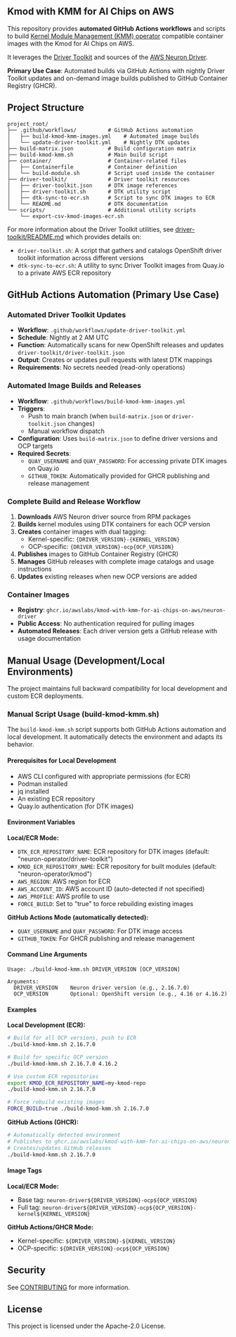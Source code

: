 ## Kmod with KMM for AI Chips on AWS

This repository provides **automated GitHub Actions workflows** and scripts to build 
[Kernel Module Management (KMM) operator](https://docs.redhat.com/en/documentation/openshift_container_platform/4.18/html/specialized_hardware_and_driver_enablement/kernel-module-management-operator) 
compatible container images with the Kmod for AI Chips on AWS.

It leverages the 
[Driver Toolkit](https://docs.redhat.com/en/documentation/openshift_container_platform/4.18/html/specialized_hardware_and_driver_enablement/driver-toolkit#about-driver-toolkit_driver-toolkit) 
and sources of the 
[AWS Neuron Driver](https://awsdocs-neuron.readthedocs-hosted.com/en/latest/release-notes/runtime/aws-neuronx-dkms/index.html).

**Primary Use Case**: Automated builds via GitHub Actions with nightly Driver Toolkit updates and on-demand image builds published to GitHub Container Registry (GHCR).

## Project Structure

```
project_root/
├── .github/workflows/          # GitHub Actions automation
│   ├── build-kmod-kmm-images.yml    # Automated image builds
│   └── update-driver-toolkit.yml    # Nightly DTK updates
├── build-matrix.json           # Build configuration matrix
├── build-kmod-kmm.sh           # Main build script
├── container/                  # Container-related files
│   ├── Containerfile           # Container definition
│   └── build-module.sh         # Script used inside the container
├── driver-toolkit/             # Driver toolkit resources
│   ├── driver-toolkit.json     # DTK image references
│   ├── driver-toolkit.sh       # DTK utility script
│   ├── dtk-sync-to-ecr.sh      # Script to sync DTK images to ECR
│   └── README.md               # DTK documentation
└── scripts/                    # Additional utility scripts
    └── export-csv-kmod-images-ecr.sh
```

For more information about the Driver Toolkit utilities, see [driver-toolkit/README.md](driver-toolkit/README.md) which provides details on:
- `driver-toolkit.sh`: A script that gathers and catalogs OpenShift driver toolkit information across different versions
- `dtk-sync-to-ecr.sh`: A utility to sync Driver Toolkit images from Quay.io to a private AWS ECR repository

## GitHub Actions Automation (Primary Use Case)

### Automated Driver Toolkit Updates
- **Workflow**: `.github/workflows/update-driver-toolkit.yml`
- **Schedule**: Nightly at 2 AM UTC
- **Function**: Automatically scans for new OpenShift releases and updates `driver-toolkit/driver-toolkit.json`
- **Output**: Creates or updates pull requests with latest DTK mappings
- **Requirements**: No secrets needed (read-only operations)

### Automated Image Builds and Releases
- **Workflow**: `.github/workflows/build-kmod-kmm-images.yml`
- **Triggers**: 
  - Push to main branch (when `build-matrix.json` or `driver-toolkit.json` changes)
  - Manual workflow dispatch
- **Configuration**: Uses `build-matrix.json` to define driver versions and OCP targets
- **Required Secrets**:
  - `QUAY_USERNAME` and `QUAY_PASSWORD`: For accessing private DTK images on Quay.io
  - `GITHUB_TOKEN`: Automatically provided for GHCR publishing and release management

### Complete Build and Release Workflow
1. **Downloads** AWS Neuron driver source from RPM packages
2. **Builds** kernel modules using DTK containers for each OCP version
3. **Creates** container images with dual tagging:
   - Kernel-specific: `{DRIVER_VERSION}-{KERNEL_VERSION}`
   - OCP-specific: `{DRIVER_VERSION}-ocp{OCP_VERSION}`
4. **Publishes** images to GitHub Container Registry (GHCR)
5. **Manages** GitHub releases with complete image catalogs and usage instructions
6. **Updates** existing releases when new OCP versions are added

### Container Images
- **Registry**: `ghcr.io/awslabs/kmod-with-kmm-for-ai-chips-on-aws/neuron-driver`
- **Public Access**: No authentication required for pulling images
- **Automated Releases**: Each driver version gets a GitHub release with usage documentation

## Manual Usage (Development/Local Environments)

The project maintains full backward compatibility for local development and custom ECR deployments.

### Manual Script Usage (build-kmod-kmm.sh)

The `build-kmod-kmm.sh` script supports both GitHub Actions automation and local development. It automatically detects the environment and adapts its behavior.

#### Prerequisites for Local Development

- AWS CLI configured with appropriate permissions (for ECR)
- Podman installed
- jq installed
- An existing ECR repository
- Quay.io authentication (for DTK images)

#### Environment Variables

**Local/ECR Mode:**
- `DTK_ECR_REPOSITORY_NAME`: ECR repository for DTK images (default: "neuron-operator/driver-toolkit")
- `KMOD_ECR_REPOSITORY_NAME`: ECR repository for built modules (default: "neuron-operator/kmod")
- `AWS_REGION`: AWS region for ECR
- `AWS_ACCOUNT_ID`: AWS account ID (auto-detected if not specified)
- `AWS_PROFILE`: AWS profile to use
- `FORCE_BUILD`: Set to "true" to force rebuilding existing images

**GitHub Actions Mode (automatically detected):**
- `QUAY_USERNAME` and `QUAY_PASSWORD`: For DTK image access
- `GITHUB_TOKEN`: For GHCR publishing and release management

#### Command Line Arguments

```
Usage: ./build-kmod-kmm.sh DRIVER_VERSION [OCP_VERSION]

Arguments:
  DRIVER_VERSION    Neuron driver version (e.g., 2.16.7.0)
  OCP_VERSION       Optional: OpenShift version (e.g., 4.16 or 4.16.2)
```

#### Examples

**Local Development (ECR):**
```bash
# Build for all OCP versions, push to ECR
./build-kmod-kmm.sh 2.16.7.0

# Build for specific OCP version
./build-kmod-kmm.sh 2.16.7.0 4.16.2

# Use custom ECR repositories
export KMOD_ECR_REPOSITORY_NAME=my-kmod-repo
./build-kmod-kmm.sh 2.16.7.0

# Force rebuild existing images
FORCE_BUILD=true ./build-kmod-kmm.sh 2.16.7.0
```

**GitHub Actions (GHCR):**
```bash
# Automatically detected environment
# Publishes to ghcr.io/awslabs/kmod-with-kmm-for-ai-chips-on-aws/neuron-driver
# Creates/updates GitHub releases
./build-kmod-kmm.sh 2.16.7.0
```

#### Image Tags

**Local/ECR Mode:**
- Base tag: `neuron-driver${DRIVER_VERSION}-ocp${OCP_VERSION}`
- Full tag: `neuron-driver${DRIVER_VERSION}-ocp${OCP_VERSION}-kernel${KERNEL_VERSION}`

**GitHub Actions/GHCR Mode:**
- Kernel-specific: `${DRIVER_VERSION}-${KERNEL_VERSION}`
- OCP-specific: `${DRIVER_VERSION}-ocp${OCP_VERSION}`

## Security

See [CONTRIBUTING](CONTRIBUTING.md#security-issue-notifications) for more information.

## License

This project is licensed under the Apache-2.0 License.
